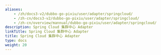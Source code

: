 ```yaml
---
aliases:
    - /zh/docs3-v2/dubbo-go-pixiu/user/adapter/springcloud/
    - /zh-cn/docs3-v2/dubbo-go-pixiu/user/adapter/springcloud/
    - /zh-cn/overview/mannual/dubbo-go-pixiu/user/adapter/springcloud/
description: Spring Cloud 集群中心 Adapter
linkTitle: Spring Cloud 集群中心 Adapter
title: Spring Cloud 集群中心 Adapter
type: docs
weight: 20
---
```

